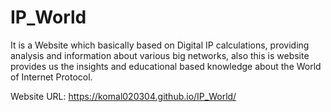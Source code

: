 # IP_World
It is a Website which basically based on Digital IP calculations, providing analysis and information about various big networks, also this is website provides us the insights and educational based knowledge about the World of Internet Protocol.

Website URL: https://komal020304.github.io/IP_World/
